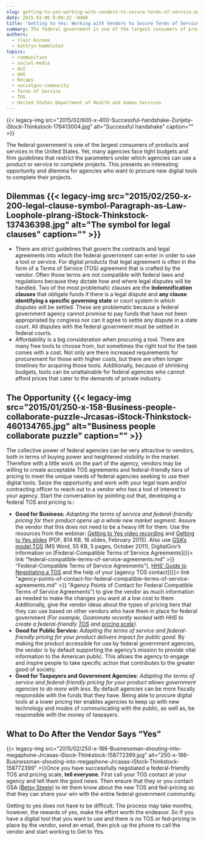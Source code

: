 ```yaml
---
slug: getting-to-yes-working-with-vendors-to-secure-terms-of-service-and-federal-friendly-pricing
date: 2015-02-06 9:00:32 -0400
title: 'Getting to Yes: Working with Vendors to Secure Terms of Service and Federal Friendly Pricing'
summary: The federal government is one of the largest consumers of products and services in the United States. Yet, many agencies face tight budgets and firm guidelines that restrict the parameters under which agencies can use a product or service to complete projects. This presents an interesting opportunity and dilemma for agencies who want to procure
authors:
  - clair-koroma
  - kathryn-hambleton
topics:
  - communities
  - social-media
  - AoI
  - HHS
  - Recaps
  - socialgov-community
  - Terms of Service
  - TOS
  - United States Department of Health and Human Services
---
```


{{< legacy-img src="2015/02/600-x-400-Successful-handshake-Zurijeta-iStock-Thinkstock-176413004.jpg" alt="Successful handshake" caption="" >}} 

The federal government is one of the largest consumers of products and services in the United States. Yet, many agencies face tight budgets and firm guidelines that restrict the parameters under which agencies can use a product or service to complete projects. This presents an interesting opportunity and dilemma for agencies who want to procure new digital tools to complete their projects.

## Dilemmas {{< legacy-img src="2015/02/250-x-200-legal-clause-symbol-Paragraph-as-Law-Loophole-plrang-iStock-Thinkstock-137436398.jpg" alt="The symbol for legal clauses" caption="" >}} 

  * There are strict guidelines that govern the contracts and legal agreements into which the federal government can enter in order to use a tool or service. For digital products that legal agreement is often in the form of a Terms of Service (TOS) agreement that is crafted by the vendor. Often those terms are not compatible with federal laws and regulations because they dictate how and where legal disputes will be handled. Two of the most problematic clauses are the **Indemnification clauses** that obligate funds if there is a legal dispute and **any clause identifying a specific governing state** or court system in which disputes will be settled. These are problematic because a federal government agency cannot promise to pay funds that have not been appropriated by congress nor can it agree to settle any dispute in a state court. All disputes with the federal government must be settled in federal courts.
  * Affordability is a big consideration when procuring a tool. There are many free tools to choose from, but sometimes the right tool for the task comes with a cost. Not only are there increased requirements for procurement for those with higher costs, but there are often longer timelines for acquiring those tools. Additionally, because of shrinking budgets, tools can be unattainable for federal agencies who cannot afford prices that cater to the demands of private industry.

## The Opportunity {{< legacy-img src="2015/01/250-x-158-Business-people-collaborate-puzzle-Jrcasas-iStock-Thinkstock-460134765.jpg" alt="Business people collaborate puzzle" caption="" >}} 

The collective power of federal agencies can be very attractive to vendors, both in terms of buying power and heightened visibility in the market. Therefore with a little work on the part of the agency, vendors may be willing to create acceptable TOS agreements and federal-friendly tiers of pricing to meet the unique needs of federal agencies seeking to use their digital tools. Seize the opportunity and work with your legal team and/or contracting officer to reach out to a vendor who has a tool of interest to your agency. Start the conversation by pointing out that, developing a federal TOS and pricing is::

  * **Good for Business:** _Adapting the terms of service and federal-friendly pricing for their product opens up a whole new market segment._ Assure the vendor that this does not need to be a heavy lift for them. Use the resources from the webinar: [Getting to Yes video recording](https://www.youtube.com/watch?v=wc13slb9by4&feature=youtube_gdata) and [Getting to Yes slides](https://s3.amazonaws.com/digitalgov/_legacy-img/2015/02/DHHS-TOS-FINAL.pdf) (PDF, 814 KB, 16 slides, February 2015). Also use [GSA’s model TOS](https://s3.amazonaws.com/digitalgov/_legacy-img/2014/01/model-amendment-to-tos-for-g.doc) (MS Word, 55 KB, 5 pages, October 2011), DigitalGov&#8217;s information on [Federal-Compatible Terms of Service Agreements]({{< link "federal-compatible-terms-of-service-agreements.md" >}} "Federal-Compatible Terms of Service Agreements"), [HHS’ Guide to Negotiating a TOS](http://www.hhs.gov/web/services/negotiate-tos.html) and the help of your [agency TOS contact]({{< link "agency-points-of-contact-for-federal-compatible-terms-of-service-agreements.md" >}} "Agency Points of Contact for Federal Compatible Terms of Service Agreements") to give the vendor as much information as needed to make the changes you want at a low cost to them. Additionally, give the vendor ideas about the types of pricing tiers that they can use based on other vendors who have them in place for federal government _(For example, Goanimate recently worked with HHS to create a federal-friendly [TOS](http://goanimate.com/termsofuse_government) and [pricing scale](http://goanimate.com/business/videoplans/federal))._
  * **Good for Public Service:** _Adapting the terms of service and federal-friendly pricing for your product delivers impact for public good._ By making the product accessible for use by federal government agencies, the vendor is by default supporting the agency’s mission to provide vital information to the American public. This allows the agency to engage and inspire people to take specific action that contributes to the greater good of society.
  * **Good for Taxpayers and Government Agencies:** _Adapting the terms of service and federal-friendly pricing for your product allows government agencies to do more with less._ By default agencies can be more fiscally responsible with the funds that they have. Being able to procure digital tools at a lower pricing tier enables agencies to keep up with new technology and modes of communicating with the public, as well as, be responsible with the money of taxpayers.

## What to Do After the Vendor Says “Yes”

{{< legacy-img src="2015/02/250-x-186-Businessman-shouting-into-megaphone-Jrcasas-iStock-Thinkstock-158772399.jpg" alt="250-x-186-Businessman-shouting-into-megaphone-Jrcasas-iStock-Thinkstock-158772399" >}}Once you have successfully negotiated a federal-friendly TOS and pricing scale, **tell everyone**. First call your TOS contact at your agency and tell them the good news. Then ensure that they or you contact GSA ([Betsy Steele](mailto:socialmediaapps@gsa.gov)) to let them know about the new TOS and fed-pricing so that they can share your win with the entire federal government community.

Getting to yes does not have to be difficult. The process may take months, however, the rewards of yes, make the effort worth the endeavor. So if you have a digital tool that you want to use and there is no TOS or fed-pricing in place by the vendor, send an email, then pick up the phone to call the vendor and start working to Get to Yes.